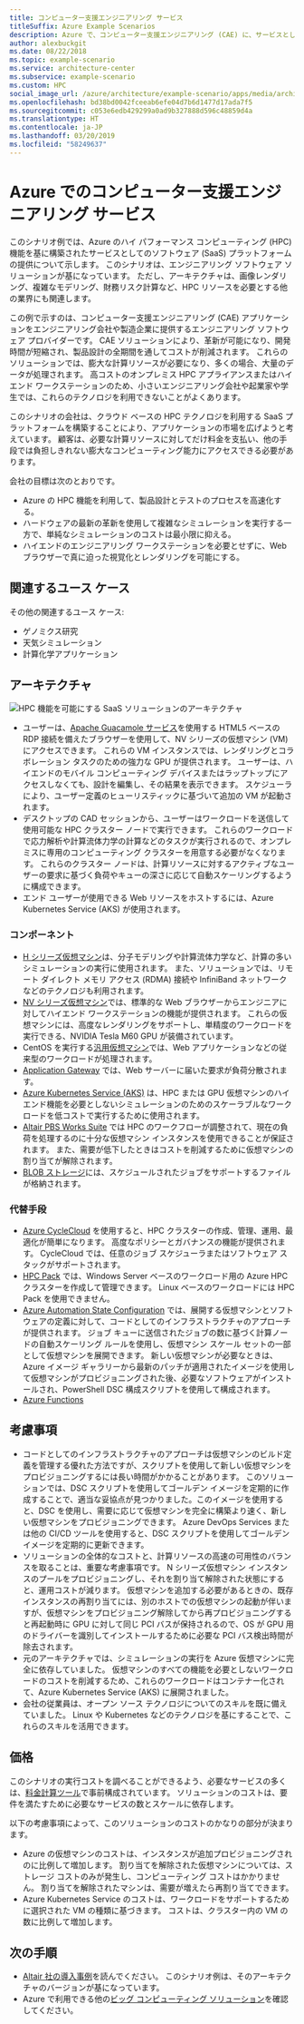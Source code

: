 ```yaml
---
title: コンピューター支援エンジニアリング サービス
titleSuffix: Azure Example Scenarios
description: Azure で、コンピューター支援エンジニアリング (CAE) に、サービスとしてのソフトウェア (SaaS) プラットフォームを提供します。
author: alexbuckgit
ms.date: 08/22/2018
ms.topic: example-scenario
ms.service: architecture-center
ms.subservice: example-scenario
ms.custom: HPC
social_image_url: /azure/architecture/example-scenario/apps/media/architecture-hpc-saas.png
ms.openlocfilehash: bd38bd0042fceeab6efe04d7b6d1477d17ada7f5
ms.sourcegitcommit: c053e6edb429299a0ad9b327888d596c48859d4a
ms.translationtype: HT
ms.contentlocale: ja-JP
ms.lasthandoff: 03/20/2019
ms.locfileid: "58249637"
---
```

# <a name="a-computer-aided-engineering-service-on-azure"></a>Azure でのコンピューター支援エンジニアリング サービス

このシナリオ例では、Azure のハイ パフォーマンス コンピューティング (HPC) 機能を基に構築されたサービスとしてのソフトウェア (SaaS) プラットフォームの提供について示します。 このシナリオは、エンジニアリング ソフトウェア ソリューションが基になっています。 ただし、アーキテクチャは、画像レンダリング、複雑なモデリング、財務リスク計算など、HPC リソースを必要とする他の業界にも関連します。

この例で示すのは、コンピューター支援エンジニアリング (CAE) アプリケーションをエンジニアリング会社や製造企業に提供するエンジニアリング ソフトウェア プロバイダーです。 CAE ソリューションにより、革新が可能になり、開発時間が短縮され、製品設計の全期間を通してコストが削減されます。 これらのソリューションでは、膨大な計算リソースが必要になり、多くの場合、大量のデータが処理されます。 高コストのオンプレミス HPC アプライアンスまたはハイエンド ワークステーションのため、小さいエンジニアリング会社や起業家や学生では、これらのテクノロジを利用できないことがよくあります。

このシナリオの会社は、クラウド ベースの HPC テクノロジを利用する SaaS プラットフォームを構築することにより、アプリケーションの市場を広げようと考えています。 顧客は、必要な計算リソースに対してだけ料金を支払い、他の手段では負担しきれない膨大なコンピューティング能力にアクセスできる必要があります。

会社の目標は次のとおりです。

- Azure の HPC 機能を利用して、製品設計とテストのプロセスを高速化する。
- ハードウェアの最新の革新を使用して複雑なシミュレーションを実行する一方で、単純なシミュレーションのコストは最小限に抑える。
- ハイエンドのエンジニアリング ワークステーションを必要とせずに、Web ブラウザーで真に迫った視覚化とレンダリングを可能にする。

## <a name="relevant-use-cases"></a>関連するユース ケース

その他の関連するユース ケース:

- ゲノミクス研究
- 天気シミュレーション
- 計算化学アプリケーション

## <a name="architecture"></a>アーキテクチャ

![HPC 機能を可能にする SaaS ソリューションのアーキテクチャ][architecture]

- ユーザーは、[Apache Guacamole サービス](https://guacamole.apache.org/)を使用する HTML5 ベースの RDP 接続を備えたブラウザーを使用して、NV シリーズの仮想マシン (VM) にアクセスできます。 これらの VM インスタンスでは、レンダリングとコラボレーション タスクのための強力な GPU が提供されます。 ユーザーは、ハイエンドのモバイル コンピューティング デバイスまたはラップトップにアクセスしなくても、設計を編集し、その結果を表示できます。 スケジューラにより、ユーザー定義のヒューリスティックに基づいて追加の VM が起動されます。
- デスクトップの CAD セッションから、ユーザーはワークロードを送信して使用可能な HPC クラスター ノードで実行できます。 これらのワークロードで応力解析や計算流体力学の計算などのタスクが実行されるので、オンプレミスに専用のコンピューティング クラスターを用意する必要がなくなります。 これらのクラスター ノードは、計算リソースに対するアクティブなユーザーの要求に基づく負荷やキューの深さに応じて自動スケーリングするように構成できます。
- エンド ユーザーが使用できる Web リソースをホストするには、Azure Kubernetes Service (AKS) が使用されます。

### <a name="components"></a>コンポーネント

- [H シリーズ仮想マシン](/azure/virtual-machines/linux/sizes-hpc)は、分子モデリングや計算流体力学など、計算の多いシミュレーションの実行に使用されます。 また、ソリューションでは、リモート ダイレクト メモリ アクセス (RDMA) 接続や InfiniBand ネットワークなどのテクノロジも利用されます。
- [NV シリーズ仮想マシン](/azure/virtual-machines/windows/sizes-gpu)では、標準的な Web ブラウザーからエンジニアに対してハイエンド ワークステーションの機能が提供されます。 これらの仮想マシンには、高度なレンダリングをサポートし、単精度のワークロードを実行できる、NVIDIA Tesla M60 GPU が装備されています。
- CentOS を実行する[汎用仮想マシン](/azure/virtual-machines/linux/sizes-general)では、Web アプリケーションなどの従来型のワークロードが処理されます。
- [Application Gateway](/azure/application-gateway/overview) では、Web サーバーに届いた要求が負荷分散されます。
- [Azure Kubernetes Service (AKS)](/azure/aks/intro-kubernetes) は、HPC または GPU 仮想マシンのハイエンド機能を必要としないシミュレーションのためのスケーラブルなワークロードを低コストで実行するために使用されます。
- [Altair PBS Works Suite](https://www.pbsworks.com/PBSProduct.aspx?n=PBS-Works-Suite&c=Overview-and-Capabilities) では HPC のワークフローが調整されて、現在の負荷を処理するのに十分な仮想マシン インスタンスを使用できることが保証されます。 また、需要が低下したときはコストを削減するために仮想マシンの割り当てが解除されます。
- [BLOB ストレージ](/azure/storage/blobs/storage-blobs-introduction)には、スケジュールされたジョブをサポートするファイルが格納されます。

### <a name="alternatives"></a>代替手段

- [Azure CycleCloud](/azure/cyclecloud/overview) を使用すると、HPC クラスターの作成、管理、運用、最適化が簡単になります。 高度なポリシーとガバナンスの機能が提供されます。 CycleCloud では、任意のジョブ スケジューラまたはソフトウェア スタックがサポートされます。
- [HPC Pack](/azure/virtual-machines/windows/hpcpack-cluster-options) では、Windows Server ベースのワークロード用の Azure HPC クラスターを作成して管理できます。 Linux ベースのワークロードには HPC Pack を使用できません。
- [Azure Automation State Configuration](/azure/automation/automation-dsc-overview) では、展開する仮想マシンとソフトウェアの定義に対して、コードとしてのインフラストラクチャのアプローチが提供されます。 ジョブ キューに送信されたジョブの数に基づく計算ノードの自動スケーリング ルールを使用し、仮想マシン スケール セットの一部として仮想マシンを展開できます。 新しい仮想マシンが必要なときは、Azure イメージ ギャラリーから最新のパッチが適用されたイメージを使用して仮想マシンがプロビジョニングされた後、必要なソフトウェアがインストールされ、PowerShell DSC 構成スクリプトを使用して構成されます。
- [Azure Functions](/azure/azure-functions/functions-overview)

## <a name="considerations"></a>考慮事項

- コードとしてのインフラストラクチャのアプローチは仮想マシンのビルド定義を管理する優れた方法ですが、スクリプトを使用して新しい仮想マシンをプロビジョニングするには長い時間がかかることがあります。 このソリューションでは、DSC スクリプトを使用してゴールデン イメージを定期的に作成することで、適当な妥協点が見つかりました。このイメージを使用すると、DSC を使用し、需要に応じて仮想マシンを完全に構築より速く、新しい仮想マシンをプロビジョニングできます。 Azure DevOps Services または他の CI/CD ツールを使用すると、DSC スクリプトを使用してゴールデン イメージを定期的に更新できます。
- ソリューションの全体的なコストと、計算リソースの高速の可用性のバランスを取ることは、重要な考慮事項です。 N シリーズ仮想マシン インスタンスのプールをプロビジョニングし、それを割り当て解除された状態にすると、運用コストが減ります。 仮想マシンを追加する必要があるときの、既存インスタンスの再割り当てには、別のホストでの仮想マシンの起動が伴いますが、仮想マシンをプロビジョニング解除してから再プロビジョニングすると再起動時に GPU に対して同じ PCI バスが保持されるので、OS が GPU 用のドライバーを識別してインストールするために必要な PCI バス検出時間が除去されます。
- 元のアーキテクチャでは、シミュレーションの実行を Azure 仮想マシンに完全に依存していました。 仮想マシンのすべての機能を必要としないワークロードのコストを削減するため、これらのワークロードはコンテナー化されて、Azure Kubernetes Service (AKS) に展開されました。
- 会社の従業員は、オープン ソース テクノロジについてのスキルを既に備えていました。 Linux や Kubernetes などのテクノロジを基にすることで、これらのスキルを活用できます。

## <a name="pricing"></a>価格

このシナリオの実行コストを調べることができるよう、必要なサービスの多くは、[料金計算ツール][calculator]で事前構成されています。 ソリューションのコストは、要件を満たすために必要なサービスの数とスケールに依存します。

以下の考慮事項によって、このソリューションのコストのかなりの部分が決まります。

- Azure の仮想マシンのコストは、インスタンスが追加プロビジョニングされのに比例して増加します。 割り当てを解除された仮想マシンについては、ストレージ コストのみが発生し、コンピューティング コストはかかりません。 割り当てを解除されたマシンは、需要が増えたら再割り当てできます。
- Azure Kubernetes Service のコストは、ワークロードをサポートするために選択された VM の種類に基づきます。 コストは、クラスター内の VM の数に比例して増加します。

## <a name="next-steps"></a>次の手順

- [Altair 社の導入事例][source-document]を読んでください。 このシナリオ例は、そのアーキテクチャのバージョンが基になっています。
- Azure で利用できる他の[ビッグ コンピューティング ソリューション](https://azure.microsoft.com/solutions/big-compute)を確認してください。

<!-- links -->
[architecture]: ./media/architecture-hpc-saas.png
[source-document]: https://customers.microsoft.com/story/altair-manufacturing-azure
[calculator]: https://azure.com/e/3cb9ccdc893f41ffbcdb00c328178ccf

